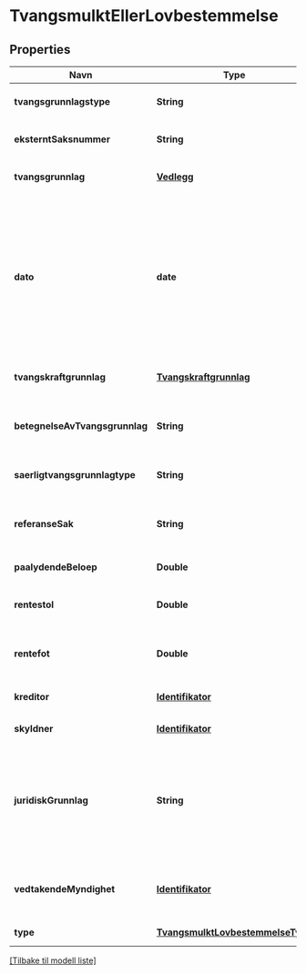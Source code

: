 # TvangsmulktEllerLovbestemmelse

## Properties

| Navn                           | Type                                                                  | Beskrivelse                                                                                                                                                                                                                                                                                                                                                            | Notater                      |
|--------------------------------|-----------------------------------------------------------------------|------------------------------------------------------------------------------------------------------------------------------------------------------------------------------------------------------------------------------------------------------------------------------------------------------------------------------------------------------------------------|------------------------------|
| **tvangsgrunnlagstype**        | **String**                                                            | Discriminator                                                                                                                                                                                                                                                                                                                                                          | [optional] [default to null] |
| **eksterntSaksnummer**         | **String**                                                            | Referanse til underlaget for tvangsgrunnlaget                                                                                                                                                                                                                                                                                                                          | [optional] [default to null] |
| **tvangsgrunnlag**             | [**Vedlegg**](Vedlegg.md)                                             |                                                                                                                                                                                                                                                                                                                                                                        | [optional] [default to null] |
| **dato**                       | **date**                                                              | Gir verdier for år, måned og dag. Kodes som en tekststreng etter datoformatering spesifisert i  ISO 8601 (ISO 8601:2004 Data elements and interchange formats -- Information interchange -- Representation of dates and times). Eksempel : 1998-12-21 eller 19981221.   ([Begrepsreferanse](https://data.skatteetaten.no/begrep/20b52aed-9fe1-11e5-a9f8-e4115b280940)) | [optional] [default to null] |
| **tvangskraftgrunnlag**        | [**Tvangskraftgrunnlag**](Tvangskraftgrunnlag.md)                     |                                                                                                                                                                                                                                                                                                                                                                        | [optional] [default to null] |
| **betegnelseAvTvangsgrunnlag** | **String**                                                            | Vilkårlig lang sekvens av tegn inkludert aksenter og spesielle tegn fra standardiserte tegnsett   ([Begrepsreferanse](https://data.skatteetaten.no/begrep/20b52af3-9fe1-11e5-a9f8-e4115b280940))                                                                                                                                                                       | [default to null]            |
| **saerligtvangsgrunnlagtype**  | **String**                                                            | Discriminator                                                                                                                                                                                                                                                                                                                                                          | [optional] [default to null] |
| **referanseSak**               | **String**                                                            | Vilkårlig lang sekvens av tegn inkludert aksenter og spesielle tegn fra standardiserte tegnsett   ([Begrepsreferanse](https://data.skatteetaten.no/begrep/20b52af3-9fe1-11e5-a9f8-e4115b280940))                                                                                                                                                                       | [optional] [default to null] |
| **paalydendeBeloep**           | **Double**                                                            | Beløpet skyldner erkjenner å skylde                                                                                                                                                                                                                                                                                                                                    | [default to null]            |
| **rentestol**                  | **Double**                                                            | Tall som er satt sammen av en heltallsdel og en fraksjondel [wikipedia]   ([Begrepsreferanse](https://data.skatteetaten.no/begrep/20b52aef-9fe1-11e5-a9f8-e4115b280940))                                                                                                                                                                                               | [optional] [default to null] |
| **rentefot**                   | **Double**                                                            | Tall som er satt sammen av en heltallsdel og en fraksjondel [wikipedia]   ([Begrepsreferanse](https://data.skatteetaten.no/begrep/20b52aef-9fe1-11e5-a9f8-e4115b280940))                                                                                                                                                                                               | [optional] [default to null] |
| **kreditor**                   | [**Identifikator**](Identifikator.md)                                 |                                                                                                                                                                                                                                                                                                                                                                        | [optional] [default to null] |
| **skyldner**                   | [**Identifikator**](Identifikator.md)                                 |                                                                                                                                                                                                                                                                                                                                                                        | [default to null]            |
| **juridiskGrunnlag**           | **String**                                                            | Tvangsmulkt må følge av lov eller forskrift, det bør være mulig å angi grunnlaget.Bestemmelsen gjør krav som etter særskilt lovbestemmelse er tvangsgrunnlag til tvangsgrunnlag, det bør være mulig å oppgi grunnlaget.                                                                                                                                                | [optional] [default to null] |
| **vedtakendeMyndighet**        | [**Identifikator**](Identifikator.md)                                 | Myndigheten som har fastsatt tvangsmulkten, trenger ikke å være samme som kreditor og/eller saksøker.                                                                                                                                                                                                                                                                  | [optional] [default to null] |
| **type**                       | [**TvangsmulktLovbestemmelseType**](TvangsmulktLovbestemmelseType.md) |                                                                                                                                                                                                                                                                                                                                                                        | [default to null]            |

[[Tilbake til modell liste]](../index.md)

